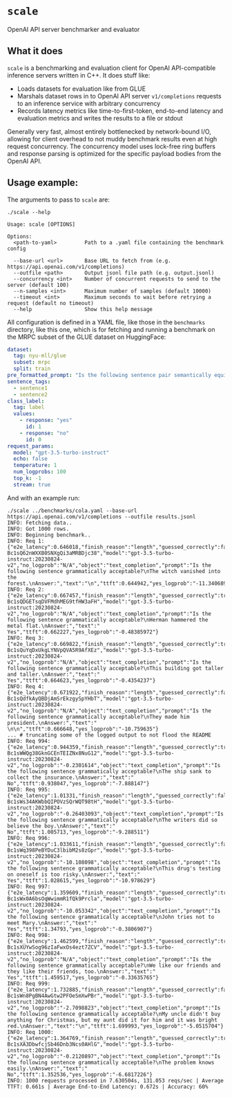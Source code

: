 # `scale`

OpenAI API server benchmarker and evaluator

## What it does

`scale` is a benchmarking and evaluation client for OpenAI
API-compatible inference servers written in C++. It does stuff
like:

- Loads datasets for evaluation like from GLUE
- Marshals dataset rows in to OpenAI API server `v1/completions`
  requests to an inference service with arbitrary concurrency
- Records latency metrics like time-to-first-token, end-to-end
  latency and evaluation metrics and writes the results to a file
  or stdout

Generally very fast, almost entirely bottlenecked by network-bound I/O, allowing for
client overhead to not muddy benchmark results even at high request concurrency. 
The concurrency model uses lock-free ring buffers and response parsing is optimized
for the specific payload bodies from the OpenAI API.

## Usage example:

The arguments to pass to `scale` are:

```text
./scale --help

Usage: scale [OPTIONS]

Options:
  <path-to-yaml>         Path to a .yaml file containing the benchmark config

  --base-url <url>       Base URL to fetch from (e.g. https://api.openai.com/v1/completions)
  --outfile <path>       Output jsonl file path (e.g. output.jsonl)
  --concurrency <int>    Number of concurrent requests to send to the server (default 100)
  --n-samples <int>      Maximum number of samples (default 10000)
  --timeout <int>        Maximum seconds to wait before retrying a request (default no timeout)
  --help                 Show this help message
```

All configuration is defined in a YAML file, like those in the `benchmarks` directory, like this one, which is for
fetching and running a benchmark on the MRPC subset of the GLUE dataset on HuggingFace:

```yaml
dataset:
  tag: nyu-mll/glue
  subset: mrpc
  split: train
pre_formatted_prompt: "Is the following sentence pair semantically equivalent?\n{}"
sentence_tags:
  - sentence1
  - sentence2
class_label:
  tag: label
  values:
    - response: "yes"
      id: 1
    - response: "no"
      id: 0
request_params:
  model: "gpt-3.5-turbo-instruct"
  echo: false
  temperature: 1
  num_logprobs: 100
  top_k: -1
  stream: true
```

And with an example run:

```shell
./scale ../benchmarks/cola.yaml --base-url https://api.openai.com/v1/completions --outfile results.jsonl
INFO: Fetching data..
INFO: Got 1000 rows.
INFO: Beginning benchmark..
INFO: Req 1: {"e2e_latency":0.646018,"finish_reason":"length","guessed_correctly":false,"id":"cmpl-Bc1sQ62nWXXB0SNXgQi3aMRBDjc38","model":"gpt-3.5-turbo-instruct:20230824-v2","no_logprob":"N/A","object":"text_completion","prompt":"Is the following sentence grammatically acceptable?\nThe witch vanished into the forest.\nAnswer:","text":"\n","ttft":0.644942,"yes_logprob":"-11.340689"}
INFO: Req 2: {"e2e_latency":0.667457,"finish_reason":"length","guessed_correctly":true,"id":"cmpl-Bc1sQDGETsqDVFMdhMEG9tfHW3aFH","model":"gpt-3.5-turbo-instruct:20230824-v2","no_logprob":"N/A","object":"text_completion","prompt":"Is the following sentence grammatically acceptable?\nHerman hammered the metal flat.\nAnswer:","text":" Yes","ttft":0.662227,"yes_logprob":"-0.48385972"}
INFO: Req 3: {"e2e_latency":0.669822,"finish_reason":"length","guessed_correctly":true,"id":"cmpl-Bc1sQuYqDxUkgLYNVpQVA5R9AfXEz","model":"gpt-3.5-turbo-instruct:20230824-v2","no_logprob":"N/A","object":"text_completion","prompt":"Is the following sentence grammatically acceptable?\nThis building got taller and taller.\nAnswer:","text":" Yes","ttft":0.664623,"yes_logprob":"-0.4354237"}
INFO: Req 4: {"e2e_latency":0.671922,"finish_reason":"length","guessed_correctly":false,"id":"cmpl-Bc1sQdfkAyQBDjAmSrEkzgySpYHbT","model":"gpt-3.5-turbo-instruct:20230824-v2","no_logprob":"N/A","object":"text_completion","prompt":"Is the following sentence grammatically acceptable?\nThey made him president.\nAnswer:","text":" \n\n","ttft":0.666648,"yes_logprob":"-10.759635"}
... # truncating some of the logged output to not flood the README
INFO: Req 994: {"e2e_latency":0.944359,"finish_reason":"length","guessed_correctly":true,"id":"cmpl-Bc1sWWQg38GknGCEnTEIZNx8NuG12","model":"gpt-3.5-turbo-instruct:20230824-v2","no_logprob":"-0.2301614","object":"text_completion","prompt":"Is the following sentence grammatically acceptable?\nThe ship sank to collect the insurance.\nAnswer:","text":" No","ttft":0.938047,"yes_logprob":"-7.888147"}
INFO: Req 995: {"e2e_latency":1.01331,"finish_reason":"length","guessed_correctly":false,"id":"cmpl-Bc1sWs34AKWbbQIPOVzSQrWQT98tH","model":"gpt-3.5-turbo-instruct:20230824-v2","no_logprob":"-0.26403093","object":"text_completion","prompt":"Is the following sentence grammatically acceptable?\nThe writers did so believe the boy.\nAnswer:","text":" No","ttft":1.005713,"yes_logprob":"-9.288511"}
INFO: Req 996: {"e2e_latency":1.033611,"finish_reason":"length","guessed_correctly":false,"id":"cmpl-Bc1sWq398PeBYDuC3lbibM2s8zGpr","model":"gpt-3.5-turbo-instruct:20230824-v2","no_logprob":"-10.108098","object":"text_completion","prompt":"Is the following sentence grammatically acceptable?\nThis drug's testing on oneself is too risky.\nAnswer:","text":" Yes","ttft":1.028615,"yes_logprob":"-10.978629"}
INFO: Req 997: {"e2e_latency":1.359609,"finish_reason":"length","guessed_correctly":true,"id":"cmpl-Bc1sWx0A6bsOqWwimmR1fQk9Prcla","model":"gpt-3.5-turbo-instruct:20230824-v2","no_logprob":"-10.053342","object":"text_completion","prompt":"Is the following sentence grammatically acceptable?\nJohn tries not to meet Mary.\nAnswer:","text":" Yes","ttft":1.34793,"yes_logprob":"-0.3806907"}
INFO: Req 998: {"e2e_latency":1.462599,"finish_reason":"length","guessed_correctly":true,"id":"cmpl-Bc1sXUYwSog96zIaFwxOs4ezt7ZCV","model":"gpt-3.5-turbo-instruct:20230824-v2","no_logprob":"N/A","object":"text_completion","prompt":"Is the following sentence grammatically acceptable?\nWe like our friends and they like their friends, too.\nAnswer:","text":" Yes","ttft":1.459517,"yes_logprob":"-0.33635765"}
INFO: Req 999: {"e2e_latency":1.732885,"finish_reason":"length","guessed_correctly":false,"id":"cmpl-Bc1sWn8PgBN4AwGtw2PFOeSmXwPBr","model":"gpt-3.5-turbo-instruct:20230824-v2","no_logprob":"-2.7098823","object":"text_completion","prompt":"Is the following sentence grammatically acceptable?\nMy uncle didn't buy anything for Christmas, but my aunt did it for him and it was bright red.\nAnswer:","text":"\n","ttft":1.699993,"yes_logprob":"-5.0515704"}
INFO: Req 1000: {"e2e_latency":1.364769,"finish_reason":"length","guessed_correctly":true,"id":"cmpl-Bc1sXA3DbwfcjSb46Dnb3Ncs0AHlG","model":"gpt-3.5-turbo-instruct:20230824-v2","no_logprob":"-0.2120897","object":"text_completion","prompt":"Is the following sentence grammatically acceptable?\nThe problem knows easily.\nAnswer:","text":" No","ttft":1.352536,"yes_logprob":"-6.6817226"}
INFO: 1000 requests processed in 7.630504s, 131.053 reqs/sec | Average TTFT: 0.661s | Average End-to-End Latency: 0.672s | Accuracy: 60%
```